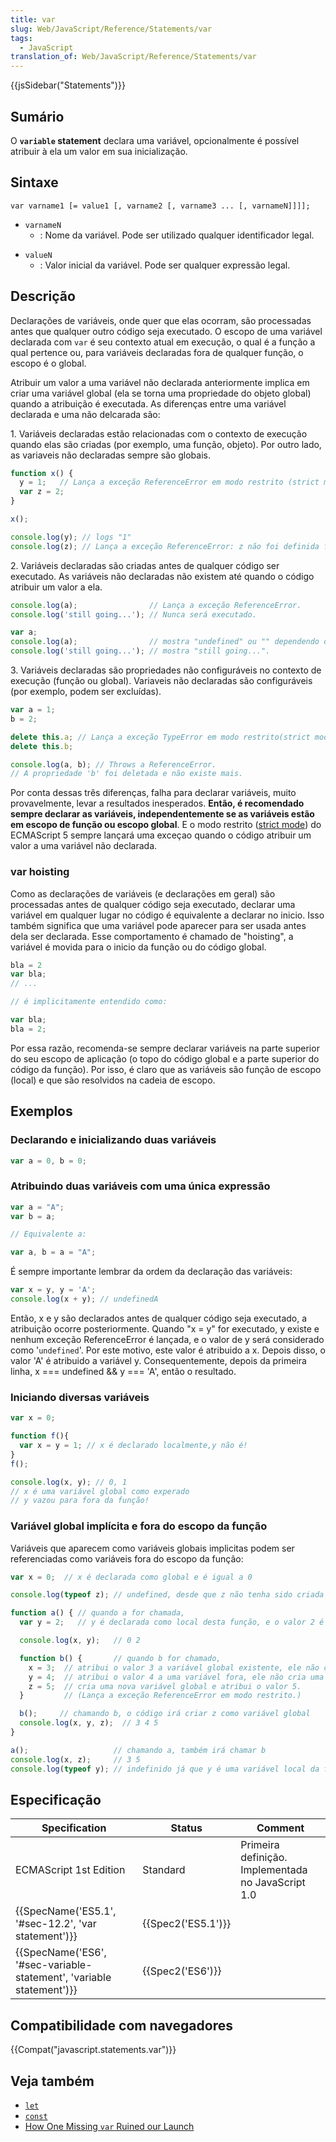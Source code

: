 ```yaml
---
title: var
slug: Web/JavaScript/Reference/Statements/var
tags:
  - JavaScript
translation_of: Web/JavaScript/Reference/Statements/var
---
```

{{jsSidebar("Statements")}}

## Sumário

O **`variable` statement** declara uma variável, opcionalmente é possível atribuir à ela um valor em sua inicialização.

## Sintaxe

```
var varname1 [= value1 [, varname2 [, varname3 ... [, varnameN]]]];
```

- `varnameN`
  - : Nome da variável. Pode ser utilizado qualquer identificador legal.

<!---->

- `valueN`
  - : Valor inicial da variável. Pode ser qualquer expressão legal.

## Descrição

Declarações de variáveis, onde quer que elas ocorram, são processadas antes que qualquer outro código seja executado. O escopo de uma variável declarada com `var` é seu contexto atual em execução, o qual é a função a qual pertence ou, para variáveis declaradas fora de qualquer função, o escopo é o global.

Atribuir um valor a uma variável não declarada anteriormente implica em criar uma variável global (ela se torna uma propriedade do objeto global) quando a atribuição é executada. As diferenças entre uma variável declarada e uma não delcarada são:

1\. Variáveis declaradas estão relacionadas com o contexto de execução quando elas são criadas (por exemplo, uma função, objeto). Por outro lado, as variaveis não declaradas sempre são globais.

```js
function x() {
  y = 1;   // Lança a exceção ReferenceError em modo restrito (strict mode)
  var z = 2;
}

x();

console.log(y); // logs "1"
console.log(z); // Lança a exceção ReferenceError: z não foi definida fora da função x()
```

2\. Variáveis declaradas são criadas antes de qualquer código ser executado. As variáveis não declaradas não existem até quando o código atribuir um valor a ela.

```js
console.log(a);                // Lança a exceção ReferenceError.
console.log('still going...'); // Nunca será executado.
```

```js
var a;
console.log(a);                // mostra "undefined" ou "" dependendo do naveador.
console.log('still going...'); // mostra "still going...".
```

3\. Variáveis declaradas são propriedades não configuráveis no contexto de execução (função ou global). Variaveis não declaradas são configuráveis (por exemplo, podem ser excluídas).

```js
var a = 1;
b = 2;

delete this.a; // Lança a exceção TypeError em modo restrito(strict mode). Caso contrário, Falha silenciosamente.
delete this.b;

console.log(a, b); // Throws a ReferenceError.
// A propriedade 'b' foi deletada e não existe mais.
```

Por conta dessas três diferenças, falha para declarar variáveis, muito provavelmente, levar a resultados inesperados. **Então, é recomendado sempre declarar as variáveis, independentemente se as variáveis estão em escopo de função ou escopo global**. E o modo restrito ([strict mode](/pt-BR/docs/Web/JavaScript/Reference/Functions_and_function_scope/Strict_mode)) do ECMAScript 5 sempre lançará uma exceçao quando o código atribuir um valor a uma variável não declarada.

### var hoisting

Como as declarações de variáveis (e declarações em geral) são processadas antes de qualquer código seja executado, declarar uma variável em qualquer lugar no código é equivalente a declarar no inicio. Isso também significa que uma variável pode aparecer para ser usada antes dela ser declarada. Esse comportamento é chamado de "hoisting", a variável é movida para o inicio da função ou do código global.

```js
bla = 2
var bla;
// ...

// é implicitamente entendido como:

var bla;
bla = 2;
```

Por essa razão, recomenda-se sempre declarar variáveis na parte superior do seu escopo de aplicação (o topo do código global e a parte superior do código da função). Por isso, é claro que as variáveis são função de escopo (local) e que são resolvidos na cadeia de escopo.

## Exemplos

### Declarando e inicializando duas variáveis

```js
var a = 0, b = 0;
```

### Atribuindo duas variáveis com uma única expressão

```js
var a = "A";
var b = a;

// Equivalente a:

var a, b = a = "A";
```

É sempre importante lembrar da ordem da declaração das variáveis:

```js
var x = y, y = 'A';
console.log(x + y); // undefinedA
```

Então, x e y são declarados antes de qualquer código seja executado, a atribuição ocorre posteriormente. Quando "x = y" for executado, y existe e nenhum exceção ReferenceError é lançada, e o valor de y será considerado como '`undefined`'. Por este motivo, este valor é atribuido a x. Depois disso, o valor 'A' é atribuido a variável y. Consequentemente, depois da primeira linha, x === undefined && y === 'A', então o resultado.

### Iniciando diversas variáveis

```js
var x = 0;

function f(){
  var x = y = 1; // x é declarado localmente,y não é!
}
f();

console.log(x, y); // 0, 1
// x é uma variável global como experado
// y vazou para fora da função!
```

### Variável global implícita e fora do escopo da função

Variáveis que aparecem como variáveis globais implicitas podem ser referenciadas como variáveis fora do escopo da função:

```js
var x = 0;  // x é declarada como global e é igual a 0

console.log(typeof z); // undefined, desde que z não tenha sido criada anteriormente

function a() { // quando a for chamada,
  var y = 2;   // y é declarada como local desta função, e o valor 2 é atribuido

  console.log(x, y);   // 0 2

  function b() {       // quando b for chamado,
    x = 3;  // atribui o valor 3 a variável global existente, ele não cria uma nova variável global
    y = 4;  // atribui o valor 4 a uma variável fora, ele não cria uma nova variável
    z = 5;  // cria uma nova variável global e atribui o valor 5.
  }         // (Lança a exceção ReferenceError em modo restrito.)

  b();     // chamando b, o código irá criar z como variável global
  console.log(x, y, z);  // 3 4 5
}

a();                   // chamando a, também irá chamar b
console.log(x, z);     // 3 5
console.log(typeof y); // indefinido já que y é uma variável local da função a
```

## Especificação

| Specification                                                                                | Status                   | Comment                                            |
| -------------------------------------------------------------------------------------------- | ------------------------ | -------------------------------------------------- |
| ECMAScript 1st Edition                                                                       | Standard                 | Primeira definição. Implementada no JavaScript 1.0 |
| {{SpecName('ES5.1', '#sec-12.2', 'var statement')}}                         | {{Spec2('ES5.1')}} |                                                    |
| {{SpecName('ES6', '#sec-variable-statement', 'variable statement')}} | {{Spec2('ES6')}}     |                                                    |

## Compatibilidade com navegadores

{{Compat("javascript.statements.var")}}

## Veja também

- [`let`](/pt-BR/docs/Web/JavaScript/Reference/Statements/let)
- [`const`](/pt-BR/docs/Web/JavaScript/Reference/Statements/const)
- [How One Missing `var` Ruined our Launch](http://blog.safeshepherd.com/23/how-one-missing-var-ruined-our-launch/)
